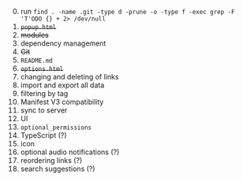 0. run `find . -name .git -type d -prune -o -type f -exec grep -F 'T'ODO {} + 2> /dev/null`
1. ~~`popup.html`~~
2. ~~modules~~
3. dependency management
4. ~~Git~~
5. `README.md`
6. ~~`options.html`~~
7. changing and deleting of links
8. import and export all data
9. filtering by tag
10. Manifest V3 compatibility
11. sync to server
12. UI
13. `optional_permissions`
14. TypeScript (?)
15. icon
16. optional audio notifications (?)
17. reordering links (?)
18. search suggestions (?)
